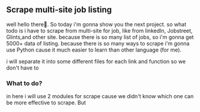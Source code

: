 ## Scrape multi-site job listing
well hello there👋. So today i'm gonna show you the next project. so what todo is i have to scrape from multi-site for job, like from linkedIn, Jobstreet, Glints,and other site.
because there is so many list of jobs, so i'm gonna get 5000+ data of listing. because there is so many ways to scrape i'm gonna use Python cause it much easier to learn than other language
(for me).

i will separate it into some different files for each link and function so we don't have to 

### What to do?
in here i will use 2 modules for scrape cause we didn't know which one can be more effective to scrape. But
